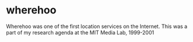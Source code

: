 # wherehoo

Wherehoo was one of the first location services on the Internet. This was a part of my research agenda at the MIT Media Lab, 1999-2001
